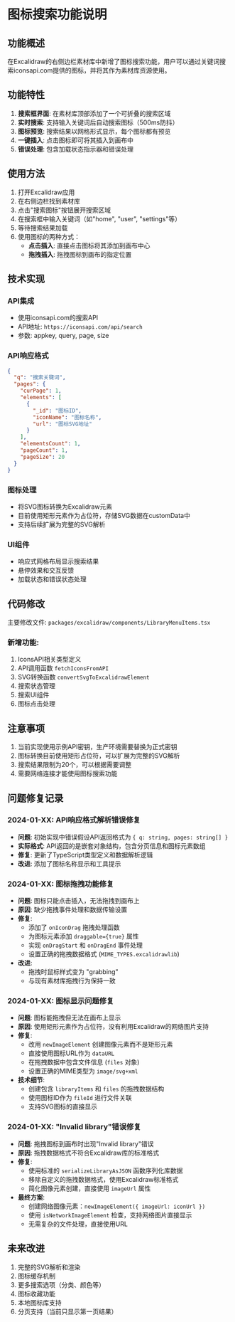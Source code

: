 # 图标搜索功能说明

## 功能概述

在Excalidraw的右侧边栏素材库中新增了图标搜索功能，用户可以通过关键词搜索iconsapi.com提供的图标，并将其作为素材库资源使用。

## 功能特性

1. **搜索框界面**: 在素材库顶部添加了一个可折叠的搜索区域
2. **实时搜索**: 支持输入关键词后自动搜索图标（500ms防抖）
3. **图标预览**: 搜索结果以网格形式显示，每个图标都有预览
4. **一键插入**: 点击图标即可将其插入到画布中
5. **错误处理**: 包含加载状态指示器和错误处理

## 使用方法

1. 打开Excalidraw应用
2. 在右侧边栏找到素材库
3. 点击"搜索图标"按钮展开搜索区域
4. 在搜索框中输入关键词（如"home", "user", "settings"等）
5. 等待搜索结果加载
6. 使用图标的两种方式：
   - **点击插入**: 直接点击图标将其添加到画布中心
   - **拖拽插入**: 拖拽图标到画布的指定位置

## 技术实现

### API集成
- 使用iconsapi.com的搜索API
- API地址: `https://iconsapi.com/api/search`
- 参数: appkey, query, page, size

### API响应格式
```json
{
  "q": "搜索关键词",
  "pages": {
    "curPage": 1,
    "elements": [
      {
        "_id": "图标ID",
        "iconName": "图标名称",
        "url": "图标SVG地址"
      }
    ],
    "elementsCount": 1,
    "pageCount": 1,
    "pageSize": 20
  }
}
```

### 图标处理
- 将SVG图标转换为Excalidraw元素
- 目前使用矩形元素作为占位符，存储SVG数据在customData中
- 支持后续扩展为完整的SVG解析

### UI组件
- 响应式网格布局显示搜索结果
- 悬停效果和交互反馈
- 加载状态和错误状态处理

## 代码修改

主要修改文件: `packages/excalidraw/components/LibraryMenuItems.tsx`

### 新增功能:
1. IconsAPI相关类型定义
2. API调用函数 `fetchIconsFromAPI`
3. SVG转换函数 `convertSvgToExcalidrawElement`
4. 搜索状态管理
5. 搜索UI组件
6. 图标点击处理

## 注意事项

1. 当前实现使用示例API密钥，生产环境需要替换为正式密钥
2. 图标转换目前使用矩形占位符，可以扩展为完整的SVG解析
3. 搜索结果限制为20个，可以根据需要调整
4. 需要网络连接才能使用图标搜索功能

## 问题修复记录

### 2024-01-XX: API响应格式解析错误修复
- **问题**: 初始实现中错误假设API返回格式为 `{ q: string, pages: string[] }`
- **实际格式**: API返回的是嵌套对象结构，包含分页信息和图标元素数组
- **修复**: 更新了TypeScript类型定义和数据解析逻辑
- **改进**: 添加了图标名称显示和工具提示

### 2024-01-XX: 图标拖拽功能修复
- **问题**: 图标只能点击插入，无法拖拽到画布上
- **原因**: 缺少拖拽事件处理和数据传输设置
- **修复**: 
  - 添加了 `onIconDrag` 拖拽处理函数
  - 为图标元素添加 `draggable={true}` 属性
  - 实现 `onDragStart` 和 `onDragEnd` 事件处理
  - 设置正确的拖拽数据格式 (`MIME_TYPES.excalidrawlib`)
- **改进**: 
  - 拖拽时鼠标样式变为 "grabbing"
  - 与现有素材库拖拽行为保持一致

### 2024-01-XX: 图标显示问题修复
- **问题**: 图标能拖拽但无法在画布上显示
- **原因**: 使用矩形元素作为占位符，没有利用Excalidraw的网络图片支持
- **修复**:
  - 改用 `newImageElement` 创建图像元素而不是矩形元素
  - 直接使用图标URL作为 `dataURL`
  - 在拖拽数据中包含文件信息 (`files` 对象)
  - 设置正确的MIME类型为 `image/svg+xml`
- **技术细节**:
  - 创建包含 `libraryItems` 和 `files` 的拖拽数据结构
  - 使用图标ID作为 `fileId` 进行文件关联
  - 支持SVG图标的直接显示

### 2024-01-XX: "Invalid library"错误修复
- **问题**: 拖拽图标到画布时出现"Invalid library"错误
- **原因**: 拖拽数据格式不符合Excalidraw库的标准格式
- **修复**:
  - 使用标准的 `serializeLibraryAsJSON` 函数序列化库数据
  - 移除自定义的拖拽数据格式，使用Excalidraw标准格式
  - 简化图像元素创建，直接使用 `imageUrl` 属性
- **最终方案**:
  - 创建网络图像元素：`newImageElement({ imageUrl: iconUrl })`
  - 使用 `isNetworkImageElement` 检查，支持网络图片直接显示
  - 无需复杂的文件处理，直接使用URL

## 未来改进

1. 完整的SVG解析和渲染
2. 图标缓存机制
3. 更多搜索选项（分类、颜色等）
4. 图标收藏功能
5. 本地图标库支持
6. 分页支持（当前只显示第一页结果）

